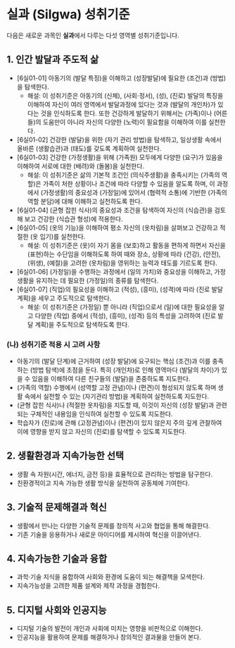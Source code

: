 # 실과 (Silgwa) 성취기준

다음은 새로운 과목인 **실과**에서 다루는 다섯 영역별 성취기준입니다.

## 1. 인간 발달과 주도적 삶

- [6실01-01] 아동기의 (발달 특징)을 이해하고 (성장발달)에 필요한 (조건)과 (방법)을 탐색한다.
  - 해설: 이 성취기준은 아동기의 (신체), (사회⋅정서), (성), (진로) 발달의 특징을 이해하여 자신이 여러 영역에서 발달과정에 있다는 것과 (발달의 개인차)가 있다는 것을 인식하도록 한다. 또한 건강하게 발달하기 위해서는 (가족)이나 (어른들)의 도움만이 아니라 자신의 다양한 (노력)이 필요함을 이해하여 이를 실천한다.
- [6실01-02] 건강한 (발달)을 위한 (자기 관리 방법)을 탐색하고, 일상생활 속에서 올바른 (생활습관)과 (태도)를 갖도록 계획하여 실천한다.
- [6실01-03] 건강한 (가정생활)을 위해 (가족원) 모두에게 다양한 (요구)가 있음을 이해하여 서로에 대한 (배려)와 (돌봄)을 실천한다.
  - 해설: 이 성취기준은 삶의 기본적 조건인 (의식주생활)을 충족시키는 (가족의 역할)은 가족이 처한 상황이나 조건에 따라 다양할 수 있음을 알도록 하며, 이 과정에서 (가정생활)의 중요성과 (가정일)에 있어서 (협력적 소통)에 기반한 (가족의 역할 분담)에 대해 이해하고 실천하도록 한다.
- [6실01-04] (균형 잡힌 식사)의 중요성과 조건을 탐색하여 자신의 (식습관)을 검토해 보고 건강한 (식습관 형성)에 적용한다.
- [6실01-05] (옷의 기능)을 이해하여 평소 자신의 (옷차림)을 살펴보고 건강하고 적절한 (옷 입기)를 실천한다.
  - 해설: 이 성취기준은 (옷)이 자기 몸을 (보호)하고 활동을 편하게 하면서 자신을 (표현)하는 수단임을 이해하도록 하여 때와 장소, 상황에 따라 (건강), (안전), (위생), (예절)을 고려한 (옷차림)을 영위하는 능력과 태도를 기르도록 한다.
- [6실01-06] (가정일)을 수행하는 과정에서 (일의 가치)와 중요성을 이해하고, 가정생활을 유지하는 데 필요한 (가정일)의 종류를 탐색한다.
- [6실01-07] (직업)의 필요성을 이해하고 (적성), (흥미), (성격)에 따라 (진로 발달 계획)을 세우고 주도적으로 탐색한다.
  - 해설: 이 성취기준은 (가정일) 뿐 아니라 (직업)으로서 (일)에 대한 필요성을 알고 다양한 (직업) 중에서 (적성), (흥미), (성격) 등의 특성을 고려하여 (진로 발달 계획)을 주도적으로 탐색하도록 한다.

### (나) 성취기준 적용 시 고려 사항

- 아동기의 (발달 단계)에 근거하여 (성장 발달)에 요구되는 핵심 (조건)과 이를 충족하는 (방법 탐색)에 초점을 둔다. 특히 (개인차)로 인해 영역마다 (발달의 차이)가 있을 수 있음을 이해하여 다른 친구들의 (발달)을 존중하도록 지도한다.
- (가족의 역할) 수행에서 (성역할 고정 관념)이나 (편견)이 형성되지 않도록 하며 생활 속에서 실천할 수 있는 (자기관리 방법)을 계획하여 실천하도록 지도한다.
- (균형 잡힌 식사)나 (적절한 옷차림)을 지도할 때, 이것이 자신의 (성장 발달)과 관련되는 구체적인 내용임을 인식하여 실천할 수 있도록 지도한다.
- 학습자가 (진로)에 관해 (고정관념)이나 (편견)이 있지 않은지 주의 깊게 관찰하여 이에 영향을 받지 않고 자신의 (진로)를 탐색할 수 있도록 지도한다.

## 2. 생활환경과 지속가능한 선택

- 생활 속 자원(시간, 에너지, 금전 등)을 효율적으로 관리하는 방법을 탐구한다.
- 친환경적이고 지속 가능한 생활 방식을 실천하여 공동체에 기여한다.

## 3. 기술적 문제해결과 혁신

- 생활에서 만나는 다양한 기술적 문제를 창의적 사고와 협업을 통해 해결한다.
- 기존 기술을 응용하거나 새로운 아이디어를 제시하여 혁신을 이끌어낸다.

## 4. 지속가능한 기술과 융합

- 과학·기술 지식을 융합하여 사회와 환경에 도움이 되는 해결책을 모색한다.
- 지속가능성을 고려한 제품 설계와 제작 과정을 경험한다.

## 5. 디지털 사회와 인공지능

- 디지털 기술의 발전이 개인과 사회에 미치는 영향을 비판적으로 이해한다.
- 인공지능을 활용하여 문제를 해결하거나 창의적인 결과물을 만들어 본다.
